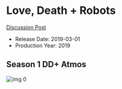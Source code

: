 # Love, Death + Robots

[Discussion Post](https://www.avsforum.com/threads/bass-eq-for-filtered-movies.2995212/post-57762096)

* Release Date: 2019-03-01
* Production Year: 2019

## Season 1 DD+ Atmos

![img 0](https://i.imgur.com/w6iCfuY.jpg)

